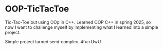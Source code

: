 # OOP-TicTacToe
Tic-Tac-Toe but using OOp in C++.
Learned OOP C++ in spring 2025, so now I want to challenge myself by implementing what I learned into a simple project. 

Simple project turned semi-complex.
4fun UwU
